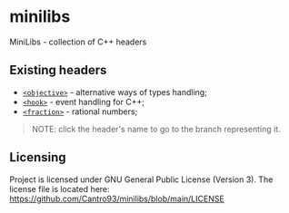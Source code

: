 # minilibs
MiniLibs - collection of C++ headers

## Existing headers
* [`<objective>`](https://github.com/Cantro93/minilibs/tree/objective) - alternative ways of types handling;
* [`<hook>`](https://github.com/Cantro93/minilibs/tree/hook) - event handling for C++;
* [`<fraction>`](https://github.com/Cantro93/minilibs/tree/fraction) - rational numbers;

> NOTE: click the header's name to go to the branch representing it.

## Licensing
Project is licensed under GNU General Public License (Version 3).
The license file is located here:<br>https://github.com/Cantro93/minilibs/blob/main/LICENSE
